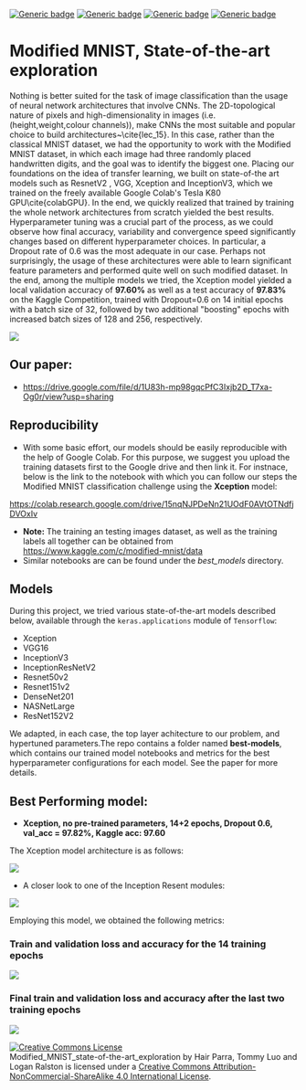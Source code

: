 [![Generic badge](https://img.shields.io/badge/Mini_project_3:ModifiedMNIST-Building-blue.svg)](https://shields.io/)
[![Generic badge](https://img.shields.io/badge/Contributors-3-<COLOR>.svg)](https://shields.io/)
[![Generic badge](https://img.shields.io/badge/COMP551-Applied_Machine_Learning-red.svg)](https://shields.io/)
[![Generic badge](https://img.shields.io/badge/Neat_level-OVER_9000-green.svg)](https://shields.io/)

# Modified MNIST, State-of-the-art exploration

Nothing is better suited for the task of image classification than the usage of neural network architectures that involve CNNs. The 2D-topological nature of pixels and high-dimensionality in images  (i.e. (height,weight,colour channels)), make CNNs the most suitable and popular choice to build architectures~\cite{lec_15}. In this case, rather than the classical MNIST dataset, we had the opportunity to work with the Modified MNIST dataset, in which each image had three randomly placed handwritten digits, and the goal was to identify the biggest one. Placing our foundations on the idea of transfer learning, we built on state-of-the art models such as ResnetV2 , VGG, Xception and InceptionV3, which we trained on the freely available Google Colab's Tesla K80 GPU\cite{colabGPU}. In the end, we quickly realized that trained by training the whole network architectures from scratch yielded the best results. Hyperparameter tuning  was a crucial part of the process, as we could observe how final accuracy, variability and convergence speed significantly changes based on different hyperparameter choices. In particular, a Dropout rate of 0.6 was the most adequate in our case. Perhaps not surprisingly, the usage of these architectures were able to learn significant feature parameters and performed quite well on such modified dataset. In the end, among the multiple models we tried, the Xception model yielded a local validation accuracy of **97.60%** as well as a test accuracy of **97.83%** on the Kaggle Competition, trained with Dropout=0.6 on 14 initial epochs with a batch size of 32, followed by two additional "boosting" epochs with increased batch sizes of 128 and 256, respectively. 

![](figs/modified_MNIST_challenge.png)

## Our paper: 
- https://drive.google.com/file/d/1U83h-mp98gqcPfC3Ixjb2D_T7xa-Og0r/view?usp=sharing

## Reproducibility 

- With some basic effort, our models should be easily reproducible with the help of Google Colab. For this purpose, we suggest you upload the training datasets first to the Google drive and then link it. For instnace, below is the link to the notebook with which you can follow our steps the Modified MNIST classification challenge using the **Xception** model: 

https://colab.research.google.com/drive/15nqNJPDeNn21UOdF0AVtOTNdfjDVOxIv 

- **Note:** The training an testing images dataset, as well as the training labels all together can be obtained from https://www.kaggle.com/c/modified-mnist/data 
- Similar notebooks are can be found under the *best_models* directory. 


## Models

During this project, we tried various state-of-the-art models described below, available through the `keras.applications` module of `Tensorflow`: 

  - Xception 
  - VGG16 
  - InceptionV3
  - InceptionResNetV2	 
  - Resnet50v2
  - Resnet151v2
  - DenseNet201
  - NASNetLarge
  - ResNet152V2

We adapted, in each case, the top layer achitecture to our problem, and hypertuned parameters.The repo contains a folder named **best-models**, which contains our trained model notebooks and metrics for the best hyperparameter configurations for each model. See the paper for more details. 


## Best Performing model: 
- **Xception, no pre-trained parameters, 14+2 epochs, Dropout 0.6, val_acc = 97.82%, Kaggle acc: 97.60**

The Xception model architecture is as follows: 

![](figs/Xception_architecture.png)

- A closer look to one of the Inception Resent modules: 

![](figs/Xception_architecture1.png)

Employing this model, we obtained the following metrics: 

### Train and validation loss and accuracy for the 14 training epochs 

![](figs/metrics_Modified_MNIST_keras_Xception_14plus2epochs_dropout06_acc9782.png)

### Final train and validation loss and accuracy after the last two training epochs 

![](figs/metrics_Modified_MNIST_keras_Xception_14plus2epochs_dropout06_acc9782_after.png)


<a rel="license" href="http://creativecommons.org/licenses/by-nc-sa/4.0/"><img alt="Creative Commons License" style="border-width:0" src="https://i.creativecommons.org/l/by-nc-sa/4.0/88x31.png" /></a><br /><span xmlns:dct="http://purl.org/dc/terms/" property="dct:title">Modified_MNIST_state-of-the-art_exploration</span> by <span xmlns:cc="http://creativecommons.org/ns#" property="cc:attributionName">Hair Parra, Tommy Luo and Logan Ralston</span> is licensed under a <a rel="license" href="http://creativecommons.org/licenses/by-nc-sa/4.0/">Creative Commons Attribution-NonCommercial-ShareAlike 4.0 International License</a>.


  





